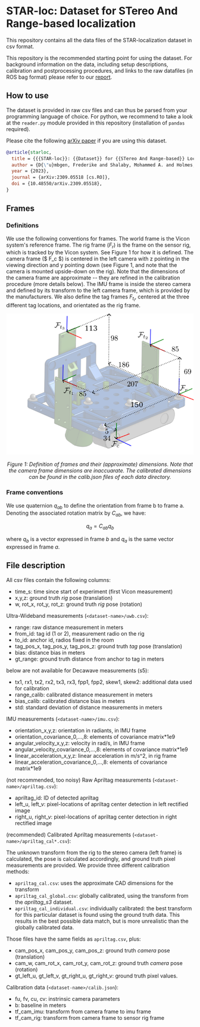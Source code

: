 STAR-loc: Dataset for STereo And Range-based localization
=========================================================

This repository contains all the data files of the STAR-localization dataset in csv format.

This repository is the recommended starting point for using the dataset. For background information on the data, including setup descriptions, calibration and postprocessing procedures, and links to the raw datafiles (in ROS bag format) please refer to our [report](https://drive.google.com/file/d/1QbwCDW5RjnWJaWT-bpR-nFcC4loe5t9n/view?usp=drive_link). 

## How to use

The dataset is provided in raw csv files and can thus be parsed from your programming language of choice. For python, we recommend to take a look at the `reader.py` module provided in this repository (installation of `pandas` required). 

Please cite the following [arXiv paper](https://arxiv.org/abs/2309.05518) if you are using this dataset. 

```bibtex
@article{starloc,
  title = {{{STAR-loc}}: {{Dataset}} for {{STereo And Range-based}} Localization},
  author = {D{\"u}mbgen, Frederike and Shalaby, Mohammed A. and Holmes, Connor and Cossette, Charles C. and Forbes, James R. and Ny, Jerome Le and Barfoot, Timothy D.},
  year = {2023},
  journal = {arXiv:2309.05518 [cs.RO]},
  doi = {10.48550/arXiv.2309.05518},
}
```

## Frames

### Definitions
We use the following conventions for frames. The world frame is the Vicon system's reference frame. The rig frame ($F_r$) is the frame on the sensor rig, which is tracked by the Vicon system. See Figure 1 for how it is defined. The camera frame ($ F_c $) is centered in the left camera with z pointing in the viewing direction and y pointing down (see Figure 1, and note that the camera is mounted upside-down on the rig). Note that the dimensions of the camera frame are approximate -- they are refined in the calibration procedure (more details below). The IMU frame is inside the stereo camera and defined by its transform to the left camera frame, which is provided by the manufacturers. We also define the tag frames $F_{t_i}$, centered at the three different tag locations, and orientated as the rig frame. 

![](doc/frames.png)
<p style="text-align: center;"><em> Figure 1: Definition of frames and their (approximate) dimensions. Note that the camera frame dimensions are inaccuarate. The calibrated dimensions can be found in the calib.json files of each data directory. </em></p>

### Frame conventions 

We use quaternion $q_{ab}$ to define the orientation from frame b to frame a. Denoting the associated rotation matrix by $C_{ab}$, we have:

$$
q_a = C_{ab} q_b
$$

where $q_b$ is a vector expressed in frame $b$ and $q_a$ is the same vector expressed in frame $a$. 


## File description

All csv files contain the following columns:

- time_s: time since start of experiment (first Vicon measurement)
- x,y,z:  ground truth *rig* pose (translation)
- w, rot_x, rot_y, rot_z:  ground truth *rig* pose (rotation)

Ultra-Wideband measurements (`<dataset-name>/uwb.csv`):

- range: raw distance measurement in meters
- from_id: tag id (1 or 2), measurement radio on the rig
- to_id: anchor id, radios fixed in the room
- tag_pos_x, tag_pos_y, tag_pos_z:  ground truth *tag* pose (translation)
- bias:  distance bias in meters
- gt_range:  ground truth distance from anchor to tag in meters

below are not available for Decawave measurements (s5):

- tx1, rx1, tx2, rx2, tx3, rx3, fpp1, fpp2, skew1, skew2: additional data used for calibration
- range_calib: calibrated distance measurement in meters
- bias_calib: calibrated distance bias in meters
- std: standard deviation of distance measurements in meters

IMU measurements (`<dataset-name>/imu.csv`):

- orientation_x,y,z: orientation in radiants, in IMU frame
- orientation_covariance_0,...,8: elements of covariance matrix*1e9
- angular_velocity_x,y,z: velocity in rad/s, in IMU frame
- angular_velocity_covariance_0,...,8: elements of covariance matrix*1e9
- linear_acceleration_x,y,z: linear acceleration in m/s^2, in rig frame
- linear_acceleration_covariance_0,...,8: elements of covariance matrix*1e9

(not recommended, too noisy) Raw Apriltag measurements (`<dataset-name>/apriltag.csv`):

- apriltag_id: ID of detected apriltag
- left_u, left_v: pixel-locations of apriltag center detection in left rectified image
- right_u, right_v: pixel-locations of apriltag center detection in right rectified image

(recommended) Calibrated Apriltag measurements  (`<dataset-name>/apriltag_cal*.csv`):


The unknown transform from the rig to the stereo camera (left frame) is calculated, the pose is calculated accordingly, and ground truth pixel measurements are provided. We provide three different calibration methods:

- `apriltag_cal.csv`: uses the approximate CAD dimensions for the transform
- `apriltag_cal_global.csv`: globally calibrated, using the transform from the *apriltag_s3* dataset.
- `apriltag_cal_individual.csv`: individually calibrated: the best transform for this particular dataset is found using the ground truth data. This results in the best possible data match, but is more unrealistic than the globally calibrated data. 

Those files have the same fields as `apriltag.csv`, plus:
 
- cam_pos_x, cam_pos_y, cam_pos_z:  ground truth *camera* pose (translation)
- cam_w, cam_rot_x, cam_rot_y, cam_rot_z:  ground truth *camera* pose (rotation)
- gt_left_u, gt_left_v, gt_right_u, gt_right_v: ground truth pixel values.

Calibration data (`<dataset-name>/calib.json`): 

- fu, fv, cu, cv: instrinsic camera parameters
- b: baseline in meters
- tf_cam_imu: transform from camera frame to imu frame
- tf_cam_rig: transform from camera frame to sensor rig frame
